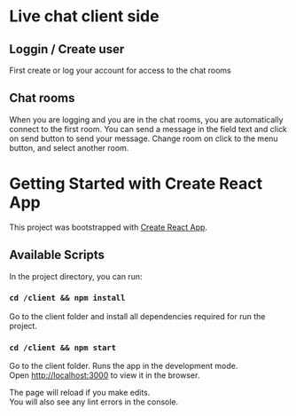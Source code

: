 # Live chat client side 

## Loggin / Create user

First create or log your account for access to the chat rooms

## Chat rooms

When you are logging and you are in the chat rooms, you are automatically connect to the first room. 
You can send a message in the field text and click on send button to send your message.
Change room on click to the menu button, and select another room.

# Getting Started with Create React App

This project was bootstrapped with [Create React App](https://github.com/facebook/create-react-app).

## Available Scripts

In the project directory, you can run:

### `cd /client && npm install`

Go to the client folder and install all dependencies required for run the project.

### `cd /client && npm start`

Go to the client folder.
Runs the app in the development mode.\
Open [http://localhost:3000](http://localhost:3000) to view it in the browser.

The page will reload if you make edits.\
You will also see any lint errors in the console.

